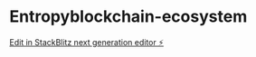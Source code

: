 # Entropyblockchain-ecosystem

[Edit in StackBlitz next generation editor ⚡️](https://stackblitz.com/~/github.com/EntropyAI-Ecosystem/Entropyblockchain-ecosystem)